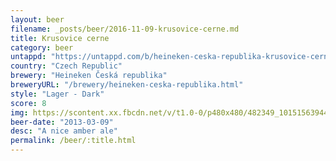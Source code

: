 ```yaml
---
layout: beer
filename: _posts/beer/2016-11-09-krusovice-cerne.md
title: Krusovice cerne
category: beer
untappd: "https://untappd.com/b/heineken-ceska-republika-krusovice-cerne/23586"
country: "Czech Republic"
brewery: "Heineken Česká republika"
breweryURL: "/brewery/heineken-ceska-republika.html"
style: "Lager - Dark"
score: 8
img: https://scontent.xx.fbcdn.net/v/t1.0-0/p480x480/482349_10151563944993745_189404530_n.jpg?oh=8cfa9ab0c24034c9cfe40a1413960c98&oe=594C55E9
beer-date: "2013-03-09"
desc: "A nice amber ale"
permalink: /beer/:title.html
---
```


